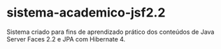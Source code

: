 # sistema-academico-jsf2.2
Sistema criado para fins de aprendizado prático dos conteúdos de Java Server Faces 2.2 e JPA com Hibernate 4. 
